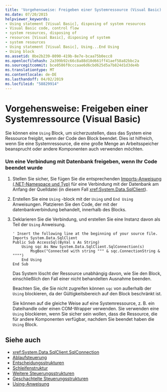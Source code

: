 ```yaml
---
title: 'Vorgehensweise: Freigeben einer Systemressource (Visual Basic)'
ms.date: 07/20/2015
helpviewer_keywords:
- Using statement [Visual Basic], disposing of system resources
- Visual Basic code, control flow
- system resources, disposing of
- resources [Visual Basic], disposing of system
- system resources
- Using statement [Visual Basic], Using...End Using
- Using block
ms.assetid: 8be2b239-8090-419b-8e7e-bcaa75b0ecc8
ms.openlocfilehash: 2a399b92c66c8a88d10d661ff41aef58a82bbc2a
ms.sourcegitcommit: bce0586f0cccaae6d6cbd625d5a7b824d1d3de4b
ms.translationtype: MT
ms.contentlocale: de-DE
ms.lasthandoff: 04/02/2019
ms.locfileid: "58829914"
---
```

# <a name="how-to-dispose-of-a-system-resource-visual-basic"></a>Vorgehensweise: Freigeben einer Systemressource (Visual Basic)
Sie können eine `Using` Block, um sicherzustellen, dass das System eine Ressource freigibt, wenn der Code den Block beendet. Dies ist hilfreich, wenn Sie eine Systemressource, die eine große Menge an Arbeitsspeicher beansprucht oder andere Komponenten auch verwenden möchten.  
  
### <a name="to-dispose-of-a-database-connection-when-your-code-is-finished-with-it"></a>Um eine Verbindung mit Datenbank freigeben, wenn Ihr Code beendet wurde  
  
1.  Stellen Sie sicher, Sie fügen Sie die entsprechenden [Imports-Anweisung (.NET-Namespace und Typ)](../../../../visual-basic/language-reference/statements/imports-statement-net-namespace-and-type.md) für eine Verbindung mit der Datenbank am Anfang der Quelldatei (in diesem Fall <xref:System.Data.SqlClient>).  
  
2.  Erstellen Sie eine `Using` -block mit der `Using` und `End Using` Anweisungen. Platzieren Sie den Code, der mit der datenbankverbindung behandelt, innerhalb des Blocks.  
  
3.  Deklarieren Sie die Verbindung, und erstellen Sie eine Instanz davon als Teil der `Using` Anweisung.  
  
    ```  
    ' Insert the following line at the beginning of your source file.  
    Imports System.Data.SqlClient  
    Public Sub AccessSql(ByVal s As String)  
        Using sqc As New System.Data.SqlClient.SqlConnection(s)  
            MsgBox("Connected with string """ & sqc.ConnectionString & """")  
        End Using  
    End Sub  
    ```  
  
     Das System löscht der Ressource unabhängig davon, wie Sie den Block, einschließlich den Fall einer nicht behandelten Ausnahme beenden.  
  
     Beachten Sie, die Sie nicht zugreifen können `sqc` von außerhalb der `Using` blockieren, da der Gültigkeitsbereich auf den Block beschränkt ist.  
  
     Sie können auf die gleiche Weise auf eine Systemressource, z. B. ein Dateihandle oder einen COM-Wrapper verwenden. Sie verwenden eine `Using` blockieren, wenn Sie sicher sein wollen, dass die Ressource, die für andere Komponenten verfügbar, nachdem Sie beendet haben die `Using` Block.  
  
## <a name="see-also"></a>Siehe auch

- <xref:System.Data.SqlClient.SqlConnection>
- [Ablaufsteuerung](../../../../visual-basic/programming-guide/language-features/control-flow/index.md)
- [Entscheidungsstrukturen](../../../../visual-basic/programming-guide/language-features/control-flow/decision-structures.md)
- [Schleifenstruktur](../../../../visual-basic/programming-guide/language-features/control-flow/loop-structures.md)
- [Weitere Steuerungsstrukturen](../../../../visual-basic/programming-guide/language-features/control-flow/other-control-structures.md)
- [Geschachtelte Steuerungsstrukturen](../../../../visual-basic/programming-guide/language-features/control-flow/nested-control-structures.md)
- [Using-Anweisung](../../../../visual-basic/language-reference/statements/using-statement.md)
